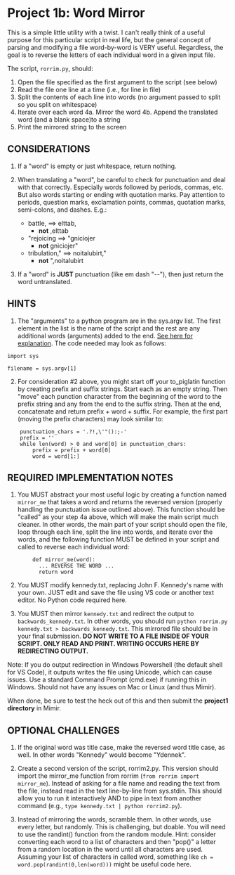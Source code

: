# Project 1b: Word Mirror 

This is a simple little utility with a twist. I can't really think of a useful purpose for this particular script in real life, but the general concept of parsing and modifying a file word-by-word is VERY useful. Regardless, the goal is to reverse the letters of each individual word in a given input file. 

The script, `rorrim.py`, should: 

1. Open the file specified as the first argument to the script (see below)
2. Read the file one line at a time (i.e., for line in file)
3. Split the contents of each line into words (no argument passed to split so you split on whitespace)
4. Iterate over each word
    4a. Mirror the word
    4b. Append the translated word (and a blank space)to a string
5. Print the mirrored string to the screen

## CONSIDERATIONS

1. If a "word" is empty or just whitespace, return nothing.

2. When translating a "word", be careful to check for punctuation and deal with that correctly. Especially words followed by periods, commas, etc. But also words starting or ending with quotation marks. Pay attention to periods, question marks, exclamation points, commas, quotation marks, semi-colons, and dashes. E.g.:
    - battle, ==> elttab,
        * __not__ ,elttab
    - "rejoicing ==> "gniciojer
        * __not__ gniciojer"
    - tribulation," ==> noitalubirt,"
        * __not__ ",noitalubirt

3. If a "word" is __JUST__ punctuation (like em dash "--"), then just return the word untranslated.

## HINTS 

1. The "arguments" to a python program are in the sys.argv list. The first element in the list is the name of the script and the rest are any additional words (arguments) added to the end. [See here for explanation](https://www.tutorialspoint.com/python/python_command_line_arguments.htm). The code needed may look as follows:
```
import sys

filename = sys.argv[1]
```

2. For consideration #2 above, you might start off your to_piglatin function by creating prefix and suffix strings. Start each as an empty string. Then "move" each punction character from the beginning of the word to the prefix string and any from the end to the suffix string. Then at the end, concatenate and return prefix + word + suffix. For example, the first part (moving the prefix characters) may look similar to:
```
    punctuation_chars = '.?!,\'"():;-'
    prefix = ''
    while len(word) > 0 and word[0] in punctuation_chars:
        prefix = prefix + word[0]
        word = word[1:]
```

## REQUIRED IMPLEMENTATION NOTES 

1. You MUST abstract your most useful logic by creating a function named `mirror_me` that takes a word and returns the reversed version (properly handling the punctuation issue outlined above). This function should be "called" as your step 4a above, which will make the main script much cleaner. In other words, the main part of your script should open the file, loop through each line, split the line into words, and iterate over the words, and the following function MUST be defined in your script and called to reverse each individual word: 

``` 
        def mirror_me(word): 
          ... REVERSE THE WORD ...
          return word
``` 

2. You MUST modify kennedy.txt, replacing John F. Kennedy's name with your own. JUST edit and save the file using VS code or another text editor. No Python code required here.

3. You MUST then mirror `kennedy.txt` and redirect the output to `backwards_kennedy.txt`. In other words, you should run `python rorrim.py kennedy.txt > backwards_kennedy.txt`. This mirrored file should be in your final submission. __DO NOT WRITE TO A FILE INSIDE OF YOUR SCRIPT. ONLY READ AND PRINT. WRITING OCCURS HERE BY REDIRECTING OUTPUT.__

Note: If you do output redirection in Windows Powershell (the default shell for VS Code), it outputs writes the file using Unicode, which can cause issues. Use a standard Command Prompt (cmd.exe) if running this in Windows. Should not have any issues on Mac or Linux (and thus Mimir).

When done, be sure to test the heck out of this and then submit the __project1 directory__ in Mimir.

## OPTIONAL CHALLENGES 

1. If the original word was title case, make the reversed word title case, as well. In other words "Kennedy" would become "Ydennek".

2. Create a second version of the script, rorrim2.py. This version should import the mirror_me function from rorrim (`from rorrim import mirror_me`). Instead of asking for a file name and reading the text from the file, instead read in the text line-by-line from sys.stdin. This should allow you to run it interactively AND to pipe in text from another command (e.g., `type kennedy.txt | python rorrim2.py`). 

3. Instead of mirroring the words, scramble them. In other words, use every letter, but randomly. This is challenging, but doable. You will need to use the randint() function from the random module. Hint: consider converting each word to a list of characters and then "pop()" a letter from a random location in the word until all characters are used. Assuming your list of characters in called word, something like `ch = word.pop(randint(0,len(word)))` might be useful code here.
